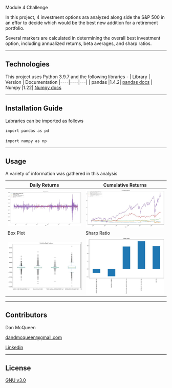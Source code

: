 Module 4 Challenge

In this project, 4 investment options ara analyzed along side the S&P 500 in an effor to decide which would be the best new addition for a retirement portfolio.

Several markers are calculated in determining the overall best investment option, including annualized returns, beta averages, and sharp ratios.

---

## Technologies

This project uses Python 3.9.7 and the following libraries - 
| Library | Version | Documentation
|----|----|---|
| pandas |1.4.2| [pandas docs](https://pandas.pydata.org/docs)
| Numpy |1.22| [Numpy docs](https://numpy.org/doc/stable/)

---

## Installation Guide

Labraries can be imported as follows
```
import pandas as pd

import numpy as np
```
---

## Usage

A variety of information was gathered in this analysis

|Daily Returns| Cumulative Returns|
|---|---|
![](images/daily_returns.JPG)|![](images/cumulative_returns.JPG)
|Box Plot|Sharp Ratio|
![](images/box_plot.JPG)|![](images/sharp_ratio.JPG)

---

## Contributors

Dan McQueen

dandmcqueen@gmail.com

[Linkedin](https://www.linkedin.com/in/dan-mcqueen-4a5980238/)

---

## License

[GNU v3.0](LICENSE)